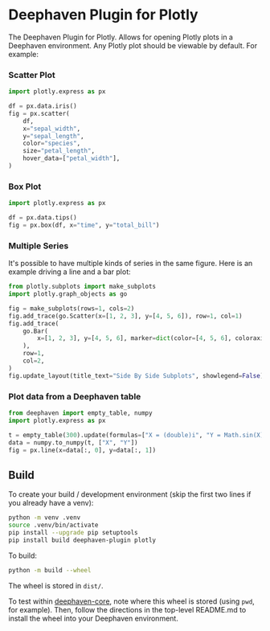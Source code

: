 # Deephaven Plugin for Plotly

The Deephaven Plugin for Plotly. Allows for opening Plotly plots in a Deephaven environment. Any Plotly plot
should be viewable by default. For example:

### Scatter Plot

```python
import plotly.express as px

df = px.data.iris()
fig = px.scatter(
    df,
    x="sepal_width",
    y="sepal_length",
    color="species",
    size="petal_length",
    hover_data=["petal_width"],
)
```

### Box Plot

```python
import plotly.express as px

df = px.data.tips()
fig = px.box(df, x="time", y="total_bill")
```

### Multiple Series

It's possible to have multiple kinds of series in the same figure. Here is an example driving a line and a bar plot:

```python
from plotly.subplots import make_subplots
import plotly.graph_objects as go

fig = make_subplots(rows=1, cols=2)
fig.add_trace(go.Scatter(x=[1, 2, 3], y=[4, 5, 6]), row=1, col=1)
fig.add_trace(
    go.Bar(
        x=[1, 2, 3], y=[4, 5, 6], marker=dict(color=[4, 5, 6], coloraxis="coloraxis")
    ),
    row=1,
    col=2,
)
fig.update_layout(title_text="Side By Side Subplots", showlegend=False)
```

### Plot data from a Deephaven table

```python
from deephaven import empty_table, numpy
import plotly.express as px

t = empty_table(300).update(formulas=["X = (double)i", "Y = Math.sin(X)"])
data = numpy.to_numpy(t, ["X", "Y"])
fig = px.line(x=data[:, 0], y=data[:, 1])
```

## Build

To create your build / development environment (skip the first two lines if you already have a venv):

```sh
python -m venv .venv
source .venv/bin/activate
pip install --upgrade pip setuptools
pip install build deephaven-plugin plotly
```

To build:

```sh
python -m build --wheel
```

The wheel is stored in `dist/`.

To test within [deephaven-core](https://github.com/deephaven/deephaven-core), note where this wheel is stored (using `pwd`, for example).
Then, follow the directions in the top-level README.md to install the wheel into your Deephaven environment.
